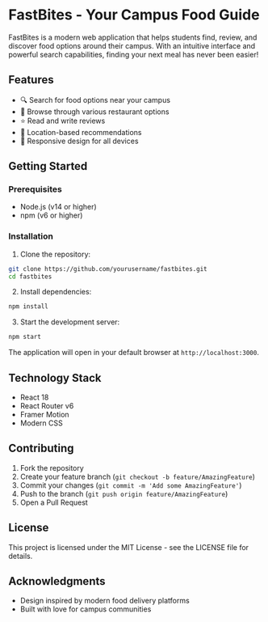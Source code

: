 # FastBites - Your Campus Food Guide

FastBites is a modern web application that helps students find, review, and discover food options around their campus. With an intuitive interface and powerful search capabilities, finding your next meal has never been easier!

## Features

- 🔍 Search for food options near your campus
- 🍔 Browse through various restaurant options
- ⭐ Read and write reviews
- 📍 Location-based recommendations
- 📱 Responsive design for all devices

## Getting Started

### Prerequisites

- Node.js (v14 or higher)
- npm (v6 or higher)

### Installation

1. Clone the repository:
```bash
git clone https://github.com/yourusername/fastbites.git
cd fastbites
```

2. Install dependencies:
```bash
npm install
```

3. Start the development server:
```bash
npm start
```

The application will open in your default browser at `http://localhost:3000`.

## Technology Stack

- React 18
- React Router v6
- Framer Motion
- Modern CSS

## Contributing

1. Fork the repository
2. Create your feature branch (`git checkout -b feature/AmazingFeature`)
3. Commit your changes (`git commit -m 'Add some AmazingFeature'`)
4. Push to the branch (`git push origin feature/AmazingFeature`)
5. Open a Pull Request

## License

This project is licensed under the MIT License - see the LICENSE file for details.

## Acknowledgments

- Design inspired by modern food delivery platforms
- Built with love for campus communities

